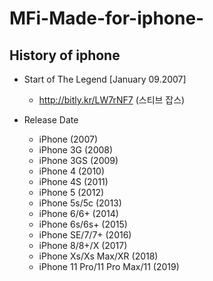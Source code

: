 # MFi-Made-for-iphone-

## History of iphone ##
- Start of The Legend [January 09.2007]
    * <http://bitly.kr/LW7rNF7> (스티브 잡스)

- Release Date
    * iPhone (2007)
    * iPhone 3G (2008)
    * iPhone 3GS (2009)
    * iPhone 4 (2010)
    * iPhone 4S (2011)
    * iPhone 5 (2012)
    * iPhone 5s/5c (2013)
    * iPhone 6/6+ (2014)
    * iPhone 6s/6s+ (2015)
    * iPhone SE/7/7+ (2016)
    * iPhone 8/8+/X (2017)
    * iPhone Xs/Xs Max/XR (2018)
    * iPhone 11 Pro/11 Pro Max/11 (2019)
